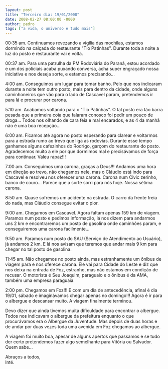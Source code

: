```yaml
---
layout: post
title: "Terceiro dia: 19/01/2008"
date: 2008-02-27 08:00:00 -0000
author: pedro
tags: ["a vida, o universo e tudo mais"]
---
```

00:35 am. Continuamos revezando a vigília das mochilas, estamos dormindo na calçada do restaurante "Tio Patinhas". Durante toda a noite a luz do posto e restaurante vai e volta.

00:37 am. Para uma patrulha da PM Rodoviária do Paraná, estou acordado e um dos policiais acaba puxando conversa, acha super engraçado nossa iniciativa e nos deseja sorte, e estamos precisando...

4:00 am. Conseguimos um lugar para tomar banho. Pelo que nos indicaram durante a noite tem outro posto, mais para dentro da cidade, onde alguns caminhoneiros que vão para o lado de Cascavel param, pretendemos ir para lá e procurar por carona.

5:10 am. Acabamos voltando para o "Tio Patinhas". O tal posto era tão barra pesada que a primeira coia que falaram conosco foi pedir um pouco de droga... Todos nos olhando de cara feia e mal encarados, e as 4 da manhã não é uma boa recepção...

6:00 am. Ficamos até agora no posto esperando para clarear e voltarmos para a estrada rumo ao trevo que liga as rodovias. Durante esse tempo ganhamos alguns cafezinhos do Rodrigo, garçom do restaurante do posto. Agradecemos muito a ele por que dormimos mal e precisávamos de força para continuar. Valeu rapaz!!!

7:00 am. Conseguimos uma carona, graças a Deus!!! Andamos uma hora em direção ao trevo, não chegamos nele, mas o Cláudio está indo para Cascavel e resolveu nos oferecer uma carona. Carona num Civic zerinho, banco de couro... Parece que a sorte sorri para nós hoje. Nossa sétima carona.

8:50 am. Quase sofremos um acidente na estrada. O carro da frente freia do nada, mas Cláudio consegue evitar o pior.

9:00 am. Chegamos em Cascavel. Agora faltam apenas 159 km de viagem. Paramos num posto e pedimos informação, lá nos dizem para andarmos uns 2 km e encontraremos um posto de gasolina onde caminhões param, e conseguiremos uma carona facilmente...

9:50 am. Paramos num posto do SAU (Serviço de Atendimento ao Usuário), já andamos 2 km. E lá nos avisam que teremos que andar mais 9 km para chegar no tal posto de gasolina.

11:45 am. Não chegamos no posto ainda, mas estranhamente um ônibus de viagem para e nos oferece carona. Ele vai para Cidade do Leste e diz que nos deixa na entrada de Foz, estranho, mas não estamos em condição de recusar. O motorista é Seu Joaquim, paraguaio e o ônibus é da AMA, também uma empresa paraguaia.

2:00 pm. Chegamos em Foz!!! E com um dia de antecedência, afinal é dia 19/01, sábado e imaginávamos chegar apenas no domingo!!! Agora é ir para o albergue e descansar muito. A viagem finalmente terminou.

Devo dizer que ainda tivemos muita dificuldade para encontrar o albergue. Todos nos indicavam o albergue da prefeitura enquanto o que procurávamos era o Albergue da Juventude. Mas depois de duas horas e de andar por duas vezes toda uma avenida em Foz chegamos ao albergue.

A viagem foi muito boa, apesar de alguns apertos que passamos e se tudo der certo pretendemos fazer algo semelhante para Vitória ou Salvador. Quem sabe...

Abraços a todos,  
Inté.